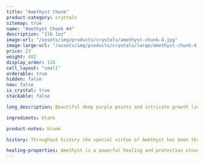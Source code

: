 ```yaml
---
title: "Amethyst Chunk"
product-category: crystals
sitemap: true
name: "Amethyst Chunk #4"
description: "1lb 1oz"
image-url: "/assets/img/products/crystals/amethyst-chunk-4.jpg"
image-large-url: "/assets/img/products/crystals/large/amethyst-chunk-4.jpg"
price: 23
weight: 482
display_order: 116
cell_layout: "small"
orderable: true
hidden: false
new: false
is_crystal: true
stackable: false

long_description: Beautiful deep purple points and intricate growth lines. Features hidden rainbows and airy phantoms in the points as well as iron oxide growth. 

ingredients: blank

product-notes: blank

history: Throughout history the special virtue of Amethyst has been that of preventing drunkenness and overindulgence. Ancient Greeks and Romans routinely studded their goblets with Amethyst believing wine drunk from an Amethyst cup was powerless to intoxicate, and a stone worn on the body, especially at the navel, had a sobering effect, not only for inebriation but in over-zealousness in passion. Catholic bishops also wore Amethyst in a ring to protect from mystical intoxication. Kissing the ring kept others from similar mystical intoxication and kept them grounded in spiritual thought.

healing-properties: Amethyst is a powerful healing and protection stone. It is the February birthstone and is associated to the crown chakra, providing protection against psychic attack, enhancing psychic abilities, calming and stimulating the mind, and nourishing the spirit. For this reason amethyst has been historically used as a remedy for nightmares and insomnia, as well as to aid meditative focus.
---
```

